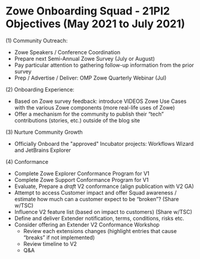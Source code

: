 # Zowe Onboarding Squad - 21PI2 Objectives (May 2021 to July 2021)

(1) Community Outreach:
- Zowe Speakers / Conference Coordination
- Prepare next Semi-Annual Zowe Survey (July or August)
- Pay particular attention to gathering follow-up information from the prior survey
- Prep / Advertise / Deliver: OMP Zowe Quarterly Webinar (Jul)  

(2) Onboarding Experience:  
- Based on Zowe survey feedback:  introduce VIDEOS Zowe Use Cases with the various Zowe components (more real-life uses of Zowe)
- Offer a mechanism for the community to publish their “tech” contributions (stories, etc.) outside of the blog site  

(3) Nurture Community Growth
- Officially Onboard the "approved" Incubator projects:  Workflows Wizard and JetBrains Explorer 

(4) Conformance
- Complete Zowe Explorer Conformance Program for V1
- Complete Zowe Support Conformance Program for V1
- Evaluate, Prepare a *draft* V2 conformance (align publication with V2 GA)
- Attempt to access Customer impact and offer Squad awareness / estimate how much can a customer expect to be “broken”? (Share w/TSC)
- Influence V2 feature list (based on impact to customers)  (Share w/TSC)
- Define and deliver Extender notification, terms, conditions, risks etc.
- Consider offering an Extender V2 Conformance Workshop
  - Review each extensions changes (highlight entries that cause “breaks” if not implemented)
  - Review timeline to V2
  - Q&A
